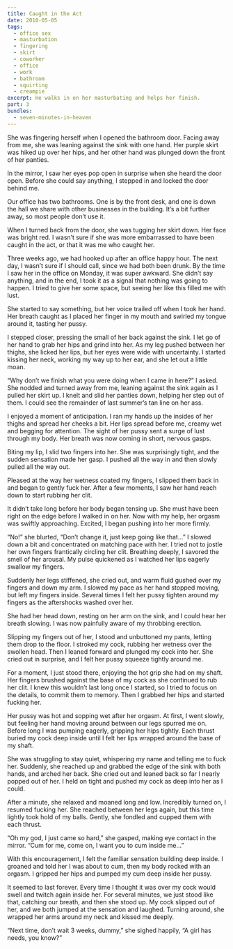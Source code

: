 ```yaml
---
title: Caught in the Act
date: 2010-05-05
tags:
  - office sex
  - masturbation
  - fingering
  - skirt
  - coworker
  - office
  - work
  - bathroom
  - squirting
  - creampie
excerpt: He walks in on her masturbating and helps her finish.
part: 3
bundles:
  - seven-minutes-in-heaven
---
```


She was fingering herself when I opened the bathroom door. Facing away from me, she was leaning against the sink with one hand. Her purple skirt was hiked up over her hips, and her other hand was plunged down the front of her panties.

In the mirror, I saw her eyes pop open in surprise when she heard the door open. Before she could say anything, I stepped in and locked the door behind me.

Our office has two bathrooms. One is by the front desk, and one is down the hall we share with other businesses in the building. It’s a bit further away, so most people don’t use it.

When I turned back from the door, she was tugging her skirt down. Her face was bright red. I wasn’t sure if she was more embarrassed to have been caught in the act, or that it was me who caught her.

Three weeks ago, we had hooked up after an office happy hour. The next day, I wasn’t sure if I should call, since we had both been drunk. By the time I saw her in the office on Monday, it was super awkward. She didn’t say anything, and in the end, I took it as a signal that nothing was going to happen. I tried to give her some space, but seeing her like this filled me with lust.

She started to say something, but her voice trailed off when I took her hand. Her breath caught as I placed her finger in my mouth and swirled my tongue around it, tasting her pussy.

I stepped closer, pressing the small of her back against the sink. I let go of her hand to grab her hips and grind into her. As my leg pushed between her thighs, she licked her lips, but her eyes were wide with uncertainty. I started kissing her neck, working my way up to her ear, and she let out a little moan.

“Why don’t we finish what you were doing when I came in here?” I asked. She nodded and turned away from me, leaning against the sink again as I pulled her skirt up. I knelt and slid her panties down, helping her step out of them. I could see the remainder of last summer’s tan line on her ass.

I enjoyed a moment of anticipation. I ran my hands up the insides of her thighs and spread her cheeks a bit. Her lips spread before me, creamy wet and begging for attention. The sight of her pussy sent a surge of lust through my body. Her breath was now coming in short, nervous gasps.

Biting my lip, I slid two fingers into her. She was surprisingly tight, and the sudden sensation made her gasp. I pushed all the way in and then slowly pulled all the way out.

Pleased at the way her wetness coated my fingers, I slipped them back in and began to gently fuck her. After a few moments, I saw her hand reach down to start rubbing her clit.

It didn’t take long before her body began tensing up. She must have been right on the edge before I walked in on her. Now with my help, her orgasm was swiftly approaching. Excited, I began pushing into her more firmly.

“No!” she blurted, “Don’t change it, just keep going like that…” I slowed down a bit and concentrated on matching pace with her. I tried not to jostle her own fingers frantically circling her clit. Breathing deeply, I savored the smell of her arousal. My pulse quickened as I watched her lips eagerly swallow my fingers.

Suddenly her legs stiffened, she cried out, and warm fluid gushed over my fingers and down my arm. I slowed my pace as her hand stopped moving, but left my fingers inside. Several times I felt her pussy tighten around my fingers as the aftershocks washed over her.

She had her head down, resting on her arm on the sink, and I could hear her breath slowing. I was now painfully aware of my throbbing erection.

Slipping my fingers out of her, I stood and unbuttoned my pants, letting them drop to the floor. I stroked my cock, rubbing her wetness over the swollen head. Then I leaned forward and plunged my cock into her. She cried out in surprise, and I felt her pussy squeeze tightly around me.

For a moment, I just stood there, enjoying the hot grip she had on my shaft. Her fingers brushed against the base of my cock as she continued to rub her clit. I knew this wouldn’t last long once I started, so I tried to focus on the details, to commit them to memory. Then I grabbed her hips and started fucking her.

Her pussy was hot and sopping wet after her orgasm. At first, I went slowly, but feeling her hand moving around between our legs spurred me on. Before long I was pumping eagerly, gripping her hips tightly. Each thrust buried my cock deep inside until I felt her lips wrapped around the base of my shaft.

She was struggling to stay quiet, whispering my name and telling me to fuck her. Suddenly, she reached up and grabbed the edge of the sink with both hands, and arched her back. She cried out and leaned back so far I nearly popped out of her. I held on tight and pushed my cock as deep into her as I could.

After a minute, she relaxed and moaned long and low. Incredibly turned on, I resumed fucking her. She reached between her legs again, but this time lightly took hold of my balls. Gently, she fondled and cupped them with each thrust.

“Oh my god, I just came so hard,” she gasped, making eye contact in the mirror. “Cum for me, come on, I want you to cum inside me…”

With this encouragement, I felt the familiar sensation building deep inside. I groaned and told her I was about to cum, then my body rocked with an orgasm. I gripped her hips and pumped my cum deep inside her pussy.

It seemed to last forever. Every time I thought it was over my cock would swell and twitch again inside her. For several minutes, we just stood like that, catching our breath, and then she stood up. My cock slipped out of her, and we both jumped at the sensation and laughed. Turning around, she wrapped her arms around my neck and kissed me deeply.

“Next time, don’t wait 3 weeks, dummy,” she sighed happily, “A girl has needs, you know?”
